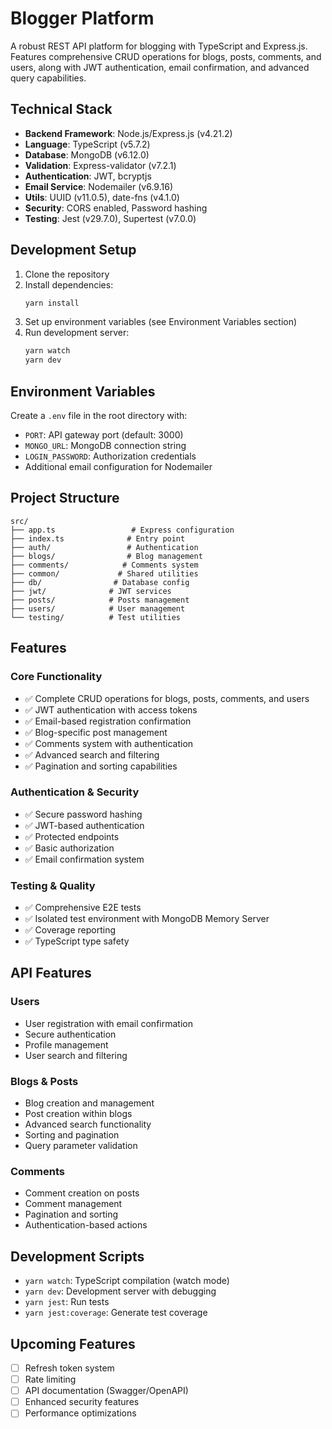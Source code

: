 # Blogger Platform

A robust REST API platform for blogging with TypeScript and Express.js. Features comprehensive CRUD operations for blogs, posts, comments, and users, along with JWT authentication, email confirmation, and advanced query capabilities.

## Technical Stack

- **Backend Framework**: Node.js/Express.js (v4.21.2)
- **Language**: TypeScript (v5.7.2)
- **Database**: MongoDB (v6.12.0)
- **Validation**: Express-validator (v7.2.1)
- **Authentication**: JWT, bcryptjs
- **Email Service**: Nodemailer (v6.9.16)
- **Utils**: UUID (v11.0.5), date-fns (v4.1.0)
- **Security**: CORS enabled, Password hashing
- **Testing**: Jest (v29.7.0), Supertest (v7.0.0)

## Development Setup

1. Clone the repository
2. Install dependencies:
   ```bash
   yarn install
   ```
3. Set up environment variables (see Environment Variables section)
4. Run development server:
   ```bash
   yarn watch
   yarn dev
   ```

## Environment Variables

Create a `.env` file in the root directory with:

- `PORT`: API gateway port (default: 3000)
- `MONGO_URL`: MongoDB connection string
- `LOGIN_PASSWORD`: Authorization credentials
- Additional email configuration for Nodemailer

## Project Structure

```
src/
├── app.ts                 # Express configuration
├── index.ts              # Entry point
├── auth/                 # Authentication
├── blogs/                # Blog management
├── comments/            # Comments system
├── common/             # Shared utilities
├── db/                # Database config
├── jwt/              # JWT services
├── posts/            # Posts management
├── users/            # User management
└── testing/          # Test utilities
```

## Features

### Core Functionality

- ✅ Complete CRUD operations for blogs, posts, comments, and users
- ✅ JWT authentication with access tokens
- ✅ Email-based registration confirmation
- ✅ Blog-specific post management
- ✅ Comments system with authentication
- ✅ Advanced search and filtering
- ✅ Pagination and sorting capabilities

### Authentication & Security

- ✅ Secure password hashing
- ✅ JWT-based authentication
- ✅ Protected endpoints
- ✅ Basic authorization
- ✅ Email confirmation system

### Testing & Quality

- ✅ Comprehensive E2E tests
- ✅ Isolated test environment with MongoDB Memory Server
- ✅ Coverage reporting
- ✅ TypeScript type safety

## API Features

### Users

- User registration with email confirmation
- Secure authentication
- Profile management
- User search and filtering

### Blogs & Posts

- Blog creation and management
- Post creation within blogs
- Advanced search functionality
- Sorting and pagination
- Query parameter validation

### Comments

- Comment creation on posts
- Comment management
- Pagination and sorting
- Authentication-based actions

## Development Scripts

- `yarn watch`: TypeScript compilation (watch mode)
- `yarn dev`: Development server with debugging
- `yarn jest`: Run tests
- `yarn jest:coverage`: Generate test coverage

## Upcoming Features

- [ ] Refresh token system
- [ ] Rate limiting
- [ ] API documentation (Swagger/OpenAPI)
- [ ] Enhanced security features
- [ ] Performance optimizations
